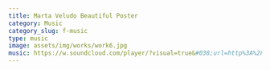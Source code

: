 ```yaml
---
title: Marta Veludo Beautiful Poster
category: Music
category_slug: f-music
type: music
image: assets/img/works/work6.jpg
music: https://w.soundcloud.com/player/?visual=true&#038;url=http%3A%2F%2Fapi.soundcloud.com%2Ftracks%2F221650664&#038;show_artwork=true
---
```

